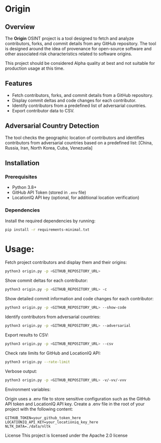 # Origin

## Overview

The **Origin** OSINT project is a tool designed to fetch and analyze contributors, forks, and commit details from any GitHub repository. The tool is designed around the idea of provenance for open-source software and other associated risk characteristics related to software origins.

This project should be considered Alpha quality at best and not suitable for production usage at this time. 

## Features

- Fetch contributors, forks, and commit details from a GitHub repository.
- Display commit deltas and code changes for each contributor.
- Identify contributors from a predefined list of adversarial countries.
- Export contributor data to CSV.
  
## Adversarial Country Detection

The tool checks the geographic location of contributors and identifies contributors from adversarial countries based on a predefined list: [China, Russia, Iran, North Korea, Cuba, Venezuela]


## Installation

### Prerequisites

- Python 3.8+
- GitHub API Token (stored in `.env` file)
- LocationIQ API key (optional, for additional location verification)

### Dependencies

Install the required dependencies by running:

```bash
pip install -r requirements-minimal.txt
```

# Usage:

Fetch project contributors and display them and their origins:

```bash
python3 origin.py -p <GITHUB_REPOSITORY_URL>
```

Show commit deltas for each contributor:

```bash
python3 origin.py -p <GITHUB_REPOSITORY_URL> -c
```

Show detailed commit information and code changes for each contributor:

```bash
python3 origin.py -p <GITHUB_REPOSITORY_URL> --show-code
```

Identify contributors from adversarial countries:

```bash
python3 origin.py -p <GITHUB_REPOSITORY_URL> --adversarial
```

Export results to CSV:

```bash
python3 origin.py -p <GITHUB_REPOSITORY_URL> --csv
```

Check rate limits for GitHub and LocationIQ API:

```bash
python3 origin.py --rate-limit
```

Verbose output:

```bash
python3 origin.py -p <GITHUB_REPOSITORY_URL> -v/-vv/-vvv
```

Environment variables:

Origin uses a .env file to store sensitive configuration such as the GitHub API token and LocationIQ API key. Create a .env file in the root of your project with the following content:

```
GITHUB_TOKEN=your_github_token_here
LOCATIONIQ_API_KEY=your_locationiq_key_here
NLTK_DATA=./data/nltk
```

License
This project is licensed under the Apache 2.0 license

